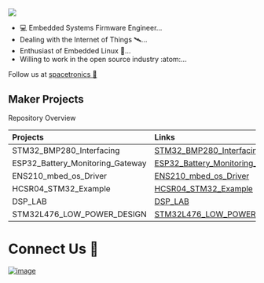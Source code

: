 # <h2 align="left">
<img src="https://readme-typing-svg.herokuapp.com/?lines=Hello+World+🌏;Here's+$uffiy@n+$h@ikh..;Nice+to+meet+you!&center=false&size=30">
</h2>

- 💻 Embedded Systems Firmware Engineer...
- Dealing with the Internet of Things 🛰️...
- Enthusiast of Embedded Linux 🐧...
- Willing to work in the open source industry :atom:...


Follow us at [spacetronics 🚀](https://www.instagram.com/spacetronics/?utm_source=ig_embed&ig_mid=Xa0hPwABAAEL-Spz_Xp0rviImpPD&hl=en)

## Maker Projects
Repository Overview

|Projects    |Links|
|:-----------|:-------------|
|STM32_BMP280_Interfacing|[STM32_BMP280_Interfacing](https://github.com/suffiyanshaikh/STM32_BMP280_Interfacing)|
|ESP32_Battery_Monitoring_Gateway|[ESP32_Battery_Monitoring_Gateway](https://github.com/suffiyanshaikh/ESP32_Battery_Monitoring_Gateway.git)|
|ENS210_mbed_os_Driver|[ENS210_mbed_os_Driver](https://github.com/suffiyanshaikh/ENS210_mbed_os_Driver.git)|
|HCSR04_STM32_Example  |[HCSR04_STM32_Example](https://github.com/suffiyanshaikh/Nucleo-L476RG_HC-SR04_Example)|
|DSP_LAB |[DSP_LAB](https://github.com/suffiyanshaikh/DSP_lab)|
|STM32L476_LOW_POWER_DESIGN|[STM32L476_LOW_POWER_DESIGN](https://github.com/suffiyanshaikh/STM32L476_LOW_POWER_DESIGN)|


# Connect Us 📡

[![image](https://user-images.githubusercontent.com/42150715/192160083-03186e43-848a-4144-9336-51a34516844e.png)](https://www.linkedin.com/in/suffiyan-shaikh-113287121)







<!--
**suffiyanshaikh/suffiyanshaikh** is a ✨ _special_ ✨ repository because its `README.md` (this file) appears on your GitHub profile.

Here are some ideas to get you started:

- :computer:	 Embedded Systems Firmware Engineer...
- 🌱 I’m currently learning ...
- 👯 I’m looking to collaborate on ...
- 🤔 I’m looking for help with ...
- 💬 Ask me about ...
- 📫 How to reach me: ...
- 😄 Pronouns: ...
- ⚡ Fun fact: ...
-->




